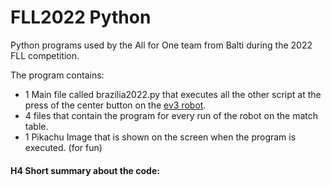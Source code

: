 # FLL2022 Python
Python programs used by the All for One team from Balti during the 2022 FLL competition.

The program contains:
  - 1 Main file called brazilia2022.py that executes all the other script at the press of the center button on the [ev3 robot](https://pybricks.com/ev3-micropython/examples/robot_educator_basic.html).
  - 4 files that contain the program for every run of the robot on the match table.
  - 1 Pikachu Image that is shown on the screen when the program is executed. (for fun)

#### H4 Short summary about the code:
